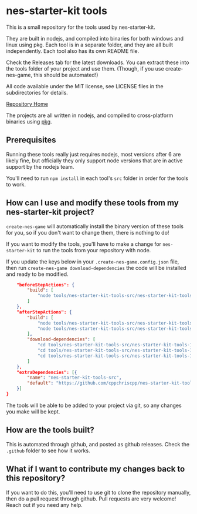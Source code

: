 # nes-starter-kit tools

This is a small repository for the tools used by nes-starter-kit. 

They are built in nodejs, and compiled into binaries for both windows and linux
using pkg. Each tool is in a separate folder, and they are all built independently.
Each tool also has its own README file.

Check the Releases tab for the latest downloads. You can extract these into the tools
folder of your project and use them. (Though, if you use create-nes-game, this should
be automated!)

All code available under the MIT license, see LICENSE files in the subdirectories for details.

[Repository Home](https://github.com/cppchriscpp/nes-starter-kit-tools)

The projects are all written in nodejs, and compiled to cross-platform binaries using
[pkg](https://github.com/vercel/pkg).

## Prerequisites

Running these tools really just requires nodejs, most versions after 6 are likely fine, but
officially they only support node versions that are in active support by the nodejs team.

You'll need to run `npm install` in each tool's `src` folder in order for the tools to work.

## How can I use and modify these tools from my nes-starter-kit project?

`create-nes-game` will automatically install the binary version of these tools for you, so
if you don't want to change them, there is nothing to do!

If you want to modify the tools, you'll have to make a change for `nes-starter-kit` to run
the tools from your repository with node.

If you update the keys below in your `.create-nes-game.config.json` file, then run
`create-nes-game download-dependencies` the code will be installed and ready to be modified. 

```json
    "beforeStepActions": {
        "build": [
            "node tools/nes-starter-kit-tools-src/nes-starter-kit-tools-1.1.1/tmx2c/src/index.js 3 overworld levels/overworld.tmx source/c/generated/overworld"
        ]
    },
    "afterStepActions": {
        "build": [
            "node tools/nes-starter-kit-tools-src/nes-starter-kit-tools-1.1.1/chr2img/src/index.js graphics/tiles.chr graphics/palettes/main_bg.pal graphics/generated/tiles.png",
            "node tools/nes-starter-kit-tools-src/nes-starter-kit-tools-1.1.1/sprite_def2img/src/index.js ./source/c/sprites/sprite_definitions.c ./graphics/sprites.chr ./graphics/palettes/main_sprite.pal graphics/generated/sprites.png"
        ],
        "download-dependencies": [
            "cd tools/nes-starter-kit-tools-src/nes-starter-kit-tools-1.1.1/chr2img/src && npm install",
            "cd tools/nes-starter-kit-tools-src/nes-starter-kit-tools-1.1.1/tmx2c/src && npm install",
            "cd tools/nes-starter-kit-tools-src/nes-starter-kit-tools-1.1.1/sprite_def2img/src && npm install"
        ]
    },
    "extraDependencies": [{
        "name": "nes-starter-kit-tools-src",
        "default": "https://github.com/cppchriscpp/nes-starter-kit-tools/archive/refs/tags/1.1.1.zip"
    }]
}
```

The tools will be able to be added to your project via git, so any changes you make will be kept.

## How are the tools built?

This is automated through github, and posted as github releases. Check the `.github` folder to see how it works.

## What if I want to contribute my changes back to this repository?

If you want to do this, you'll need to use git to clone the repository manually, then do a pull
request through github. Pull requests are very welcome! Reach out if you need any help.
